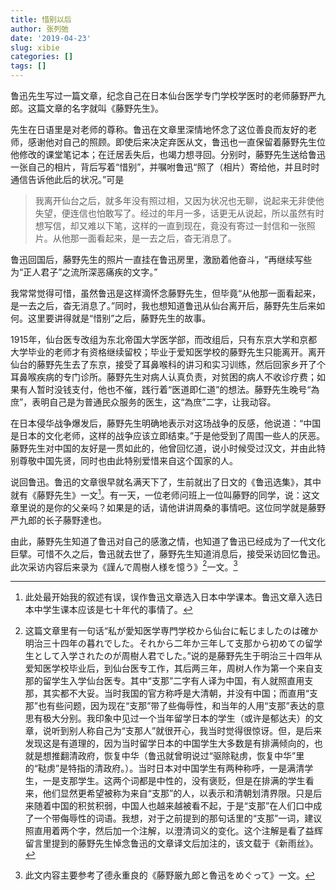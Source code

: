 ```yaml
---
title: 惜别以后
author: 张列弛
date: '2019-04-23'
slug: xibie
categories: []
tags: []
---
```

鲁迅先生写过一篇文章，纪念自己在日本仙台医学专门学校学医时的老师藤野严九郎。这篇文章的名字就叫《藤野先生》。  

先生在日语里是对老师的尊称。鲁迅在文章里深情地怀念了这位善良而友好的老师，感谢他对自己的照顾。即使后来决定弃医从文，鲁迅也一直保留着藤野先生位他修改的课堂笔记本；在迁居丢失后，也竭力想寻回。分别时，藤野先生送给鲁迅一张自己的相片，背后写着“惜别”，并嘱咐鲁迅“照了（相片）寄给他，并且时时通信告诉他此后的状况。”可是

>我离开仙台之后，就多年没有照过相，又因为状况也无聊，说起来无非使他失望，便连信也怕敢写了。经过的年月一多，话更无从说起，所以虽然有时想写信，却又难以下笔，这样的一直到现在，竟没有寄过一封信和一张照片。从他那一面看起来，是一去之后，杳无消息了。

鲁迅回国后，藤野先生的照片一直挂在鲁迅房里，激励着他奋斗，“再继续写些为“正人君子”之流所深恶痛疾的文字。”    

我常常觉得可惜，虽然鲁迅是这样滴怀念藤野先生，但毕竟“从他那一面看起来，是一去之后，杳无消息了。”同时，我也想知道鲁迅从仙台离开后，藤野先生后来如何。这里要讲得就是“惜别”之后，藤野先生的故事。  

1915年，仙台医专改组为东北帝国大学医学部，而改组后，只有东京大学和京都大学毕业的老师才有资格继续留校；毕业于爱知医学校的藤野先生只能离开。离开仙台的藤野先生去了东京，接受了耳鼻喉科的讲习和实习训练，然后回家乡开了个耳鼻喉疾病的专门诊所。藤野先生对病人认真负责，对贫困的病人不收诊疗费；如果有人暂时没钱支付，他也不催，践行着“医道即仁道”的想法。藤野先生晚号“為庶”，表明自己是为普通民众服务的医生，这“為庶”二字，让我动容。    

在日本侵华战争爆发后，藤野先生明确地表示对这场战争的反感，他说道：“中国是日本的文化老师，这样的战争应该立即结束。”于是他受到了周围一些人的厌恶。藤野先生对中国的友好是一贯如此的，他曾回忆道，说小时候受过汉文，并由此特别尊敬中国先贤，同时也由此特别爱惜来自这个国家的人。  

说回鲁迅。鲁迅的文章很早就名满天下了，生前就出了日文的《鲁迅选集》，其中就有《藤野先生》一文[^1]。有一天，一位老师问班上一位叫藤野的同学，说：这文章里说的是你的父亲吗？如果是的话，请他讲讲周桑的事情吧。这位同学就是藤野严九郎的长子藤野達也。   

由此，藤野先生知道了鲁迅对自己的感激之情，也知道了鲁迅已经成为了一代文化巨擘。可惜不久之后，鲁迅就去世了，藤野先生知道消息后，接受采访回忆鲁迅。此次采访内容后来录为《謹んで周樹人様を憶う》[^2]一文。[^3]

[^1]:此处最开始我的叙述有误，误作鲁迅文章选入日本中学课本。鲁迅文章入选日本中学生课本应该是七十年代的事情了。
[^2]:这篇文章里有一句话“私が愛知医学専門学校から仙台に転じましたのは確か明治三十四年の暮れでした。それから二年か三年して支那から初めての留学生として入学されたのが周樹人君でした。”说的是藤野先生于明治三十四年从爱知医学校毕业后，到仙台医专工作，其后两三年，周树人作为第一个来自支那的留学生入学仙台医专。其中“支那”二字有人译为中国，有人就照直用支那，其实都不大妥。当时我国的官方称呼是大清朝，并没有中国；而直用“支那”也有些问题，因为现在“支那”带了些侮辱性，和当年的人用“支那”表达的意思有极大分别。我印象中见过一个当年留学日本的学生（或许是郁达夫）的文章，说听到别人称自己为“支那人”就很开心，我当时觉得很惊讶。但，是后来发现这是有道理的，因为当时留学日本的中国学生大多数是有排满倾向的，也就是想推翻清政府，恢复中华（鲁迅就曾明说过“驱除鞑虏，恢复中华”里的“鞑虏”是特指的清政府。）。当时日本对中国学生有两种称呼，一是满清学生，一是支那学生。这两个词都是中性的，没有褒贬，但是在排满的学生看来，他们显然更希望被称为来自“支那”的人，以表示和清朝划清界限。只是后来随着中国的积贫积弱，中国人也越来越被看不起，于是“支那”在人们口中成了一个带侮辱性的词语。我想，对于之前提到的那句话里的“支那”一词，建议照直用着两个字，然后加一个注解，以澄清词义的变化。这个注解是看了益辉留言里提到的藤野先生悼念鲁迅的文章译文后加注的，该文载于《新雨丝》。
[^3]:此文内容主要参考了德永重良的《藤野厳九郎と魯迅をめぐって》一文。







